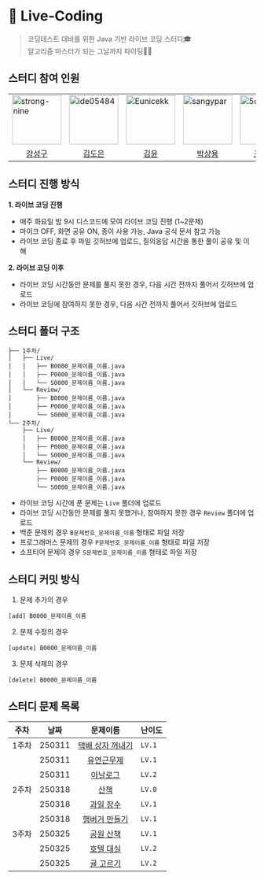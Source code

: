 # 🤖 Live-Coding
> 코딩테스트 대비를 위한 Java 기반 라이브 코딩 스터디🎓<br/>
> 알고리즘 마스터가 되는 그날까지 파이팅💪🏻

## 스터디 참여 인원
<table>
  <tr>
    <td>
        <a href="https://github.com/goldenkiwi-hyeuk">
            <img src="https://github.com/strong-nine.png" alt="strong-nine" width="100px" />
        </a>
    </td>
    <td>
        <a href="https://github.com/doongyeop">
            <img src="https://github.com/ide05484.png" alt="ide05484" width="100px" />
        </a>
    </td>
    <td>
        <a href="https://github.com/jun-23">
            <img src="https://github.com/Eunicekk.png" alt="Eunicekk" width="100px" />
        </a>
    </td>
    <td>
        <a href="https://github.com/EH05">
            <img src="https://github.com/sangypar.png" alt="	sangypar" width="100px" />
        </a>
    </td>
    <td>
        <a href="https://github.com/EH05">
            <img src="https://github.com/5ooyeon.png" alt="5ooyeon" width="100px" />
        </a>
    </td>
  </tr>

  <tr> 
    <td align="center"><a href="https://github.com/strong-nine">강성구</a></td>
    <td align="center"><a href="https://github.com/ide05484">김도은</a></td>
    <td align="center"><a href="https://github.com/Eunicekk">김윤</a></td>
    <td align="center"><a href="https://github.com/sangypar">박상용</a></td>
    <td align="center"><a href="https://github.com/5ooyeon">조수연</a></td>
  </tr>
</table>

## 스터디 진행 방식
**1. 라이브 코딩 진행**
- 매주 화요일 밤 9시 디스코드에 모여 라이브 코딩 진행 (1~2문제)
- 마이크 OFF, 화면 공유 ON, 종이 사용 가능, Java 공식 문서 참고 가능
- 라이브 코딩 종료 후 파일 깃허브에 업로드, 질의응답 시간을 통한 풀이 공유 및 이해

**2. 라이브 코딩 이후**
- 라이브 코딩 시간동안 문제를 풀지 못한 경우, 다음 시간 전까지 풀어서 깃허브에 업로드
- 라이브 코딩에 참여하지 못한 경우, 다음 시간 전까지 풀어서 깃허브에 업로드

## 스터디 폴더 구조
```
├── 1주차/
│   ├── Live/
│   │   ├── B0000_문제이름_이름.java
│   │   ├── P0000_문제이름_이름.java
│   │   └── S0000_문제이름_이름.java
│   └── Review/
│       ├── B0000_문제이름_이름.java
│       ├── P0000_문제이름_이름.java
│       └── S0000_문제이름_이름.java
└── 2주차/
    ├── Live/
    │   ├── B0000_문제이름_이름.java
    │   ├── P0000_문제이름_이름.java
    │   └── S0000_문제이름_이름.java
    └── Review/
        ├── B0000_문제이름_이름.java
        ├── P0000_문제이름_이름.java
        └── S0000_문제이름_이름.java
```
- 라이브 코딩 시간에 푼 문제는 `Live` 폴더에 업로드
- 라이브 코딩 시간동안 문제를 풀지 못했거나, 참여하지 못한 경우 `Review` 폴더에 업로드
- 백준 문제의 경우 `B문제번호_문제이름_이름` 형태로 파일 저장
- 프로그래머스 문제의 경우 `P문제번호_문제이름_이름` 형태로 파일 저장
- 소프티어 문제의 경우 `S문제번호_문제이름_이름` 형태로 파일 저장

## 스터디 커밋 방식
1. 문제 추가의 경우
```
[add] B0000_문제이름_이름
```

2. 문제 수정의 경우
```
[update] B0000_문제이름_이름
```

3. 문제 삭제의 경우
```
[delete] B0000_문제이름_이름
```

## 스터디 문제 목록
|주차|날짜|문제이름|난이도|
|---|------|:---:|---|
|1주차|250311|[택배 상자 꺼내기](https://school.programmers.co.kr/learn/courses/30/lessons/389478)|`LV.1`|
||250311|[유연근무제](https://school.programmers.co.kr/learn/courses/30/lessons/388351)|`LV.1`|
||250311|[아날로그](https://school.programmers.co.kr/learn/courses/30/lessons/250135)|`LV.2`|
|2주차|250318|[산책](https://school.programmers.co.kr/learn/courses/30/lessons/250129)|`LV.0`|
||250318|[과일 장수](https://school.programmers.co.kr/learn/courses/30/lessons/135808)|`LV.1`|
||250318|[햄버거 만들기](https://school.programmers.co.kr/learn/courses/30/lessons/133502)|`LV.1`|
|3주차|250325|[공원 산책](https://school.programmers.co.kr/learn/courses/30/lessons/172928)|`LV.1`|
||250325|[호텔 대실](https://school.programmers.co.kr/learn/courses/30/lessons/155651)|`LV.2`|
||250325|[귤 고르기](https://school.programmers.co.kr/learn/courses/30/lessons/138476)|`LV.2`|
